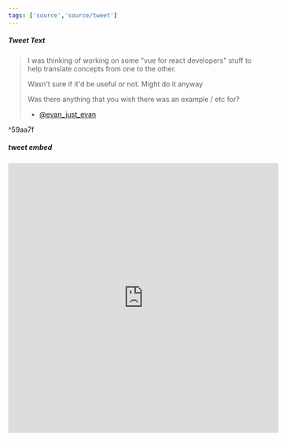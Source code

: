 ```yaml
---
tags: ['source','source/tweet']
---
```

##### Tweet Text
> I was thinking of working on some "vue for react developers" stuff to help translate concepts from one to the other.
> 
> Wasn't sure if it'd be useful or not. Might do it anyway 
>
> Was there anything that you wish there  was an example / etc for?
> - [@evan_just_evan](https://twitter.com/evan_just_evan/status/1389175421829361669)

^59aa7f

##### tweet embed

<iframe
	border=0
	frameborder=0
	height=550
	width=550  
	src="https://twitframe.com/show?url=https%3A%2F%2Ftwitter.com%2Fevan_just_evan%2Fstatus%2F1389175421829361669">
</iframe>

